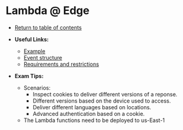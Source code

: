 # Lambda @ Edge

* [Return to table of contents](../../../README.md)

* **Useful Links:**
  * [Example](https://docs.aws.amazon.com/AmazonCloudFront/latest/DeveloperGuide/lambda-examples.html)
  * [Event structure](https://docs.aws.amazon.com/AmazonCloudFront/latest/DeveloperGuide/lambda-event-structure.html)
  * [Requirements and restrictions](https://docs.aws.amazon.com/AmazonCloudFront/latest/DeveloperGuide/lambda-requirements-limits.html)

* **Exam Tips:**
  * Scenarios:
    * Inspect cookies to deliver different versions of a reponse.
    * Different versions based on the device used to access.
    * Deliver different languages based on locations.
    * Advanced authentication based on a cookie.
  * The Lambda functions need to be deployed to us-East-1
